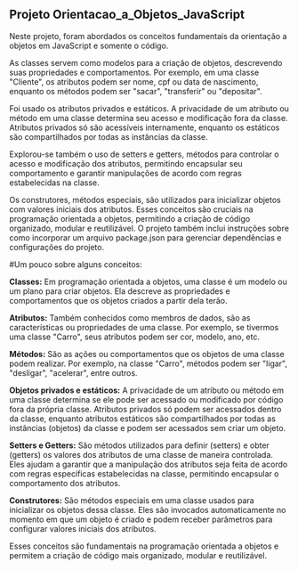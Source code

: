 ## Projeto Orientacao_a_Objetos_JavaScript

Neste projeto, foram abordados os conceitos fundamentais da orientação a objetos em JavaScript e somente o código. 

As classes servem como modelos para a criação de objetos, descrevendo suas propriedades e comportamentos. Por exemplo, em uma classe "Cliente", os atributos podem ser nome, cpf ou data de nascimento, enquanto os métodos podem ser "sacar", "transferir" ou "depositar".

Foi usado os atributos privados e estáticos. A privacidade de um atributo ou método em uma classe determina seu acesso e modificação fora da classe. Atributos privados só são acessíveis internamente, enquanto os estáticos são compartilhados por todas as instâncias da classe.

Explorou-se também o uso de setters e getters, métodos para controlar o acesso e modificação dos atributos, permitindo encapsular seu comportamento e garantir manipulações de acordo com regras estabelecidas na classe.

Os construtores, métodos especiais, são utilizados para inicializar objetos com valores iniciais dos atributos. Esses conceitos são cruciais na programação orientada a objetos, permitindo a criação de código organizado, modular e reutilizável. O projeto também inclui instruções sobre como incorporar um arquivo package.json para gerenciar dependências e configurações do projeto.

#Um pouco sobre alguns conceitos:


**Classes:** Em programação orientada a objetos, uma classe é um modelo ou um plano para criar objetos. Ela descreve as propriedades e comportamentos que os objetos criados a partir dela terão.

**Atributos:** Também conhecidos como membros de dados, são as características ou propriedades de uma classe. Por exemplo, se tivermos uma classe "Carro", seus atributos podem ser cor, modelo, ano, etc.

**Métodos:** São as ações ou comportamentos que os objetos de uma classe podem realizar. Por exemplo, na classe "Carro", métodos podem ser "ligar", "desligar", "acelerar", entre outros.

**Objetos privados e estáticos:** A privacidade de um atributo ou método em uma classe determina se ele pode ser acessado ou modificado por código fora da própria classe. Atributos privados só podem ser acessados dentro da classe, enquanto atributos estáticos são compartilhados por todas as instâncias (objetos) da classe e podem ser acessados sem criar um objeto.

**Setters e Getters:** São métodos utilizados para definir (setters) e obter (getters) os valores dos atributos de uma classe de maneira controlada. Eles ajudam a garantir que a manipulação dos atributos seja feita de acordo com regras específicas estabelecidas na classe, permitindo encapsular o comportamento dos atributos.

**Construtores:** São métodos especiais em uma classe usados para inicializar os objetos dessa classe. Eles são invocados automaticamente no momento em que um objeto é criado e podem receber parâmetros para configurar valores iniciais dos atributos.

Esses conceitos são fundamentais na programação orientada a objetos e permitem a criação de código mais organizado, modular e reutilizável.
